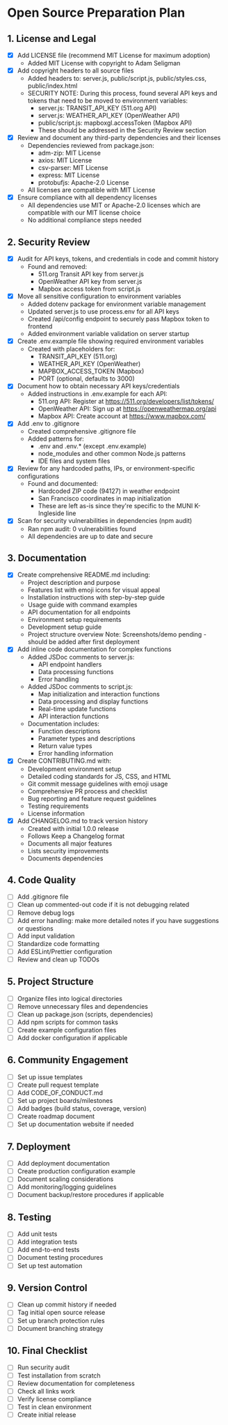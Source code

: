 # Open Source Preparation Plan

## 1. License and Legal
- [x] Add LICENSE file (recommend MIT License for maximum adoption)
  - Added MIT License with copyright to Adam Seligman
- [x] Add copyright headers to all source files
  - Added headers to: server.js, public/script.js, public/styles.css, public/index.html
  - SECURITY NOTE: During this process, found several API keys and tokens that need to be moved to environment variables:
    * server.js: TRANSIT_API_KEY (511.org API)
    * server.js: WEATHER_API_KEY (OpenWeather API)
    * public/script.js: mapboxgl.accessToken (Mapbox API)
    * These should be addressed in the Security Review section
- [x] Review and document any third-party dependencies and their licenses
  - Dependencies reviewed from package.json:
    - adm-zip: MIT License
    - axios: MIT License
    - csv-parser: MIT License
    - express: MIT License
    - protobufjs: Apache-2.0 License
  - All licenses are compatible with MIT License
- [x] Ensure compliance with all dependency licenses
  - All dependencies use MIT or Apache-2.0 licenses which are compatible with our MIT license choice
  - No additional compliance steps needed

## 2. Security Review
- [x] Audit for API keys, tokens, and credentials in code and commit history
  - Found and removed:
    * 511.org Transit API key from server.js
    * OpenWeather API key from server.js
    * Mapbox access token from script.js
- [x] Move all sensitive configuration to environment variables
  - Added dotenv package for environment variable management
  - Updated server.js to use process.env for all API keys
  - Created /api/config endpoint to securely pass Mapbox token to frontend
  - Added environment variable validation on server startup
- [x] Create .env.example file showing required environment variables
  - Created with placeholders for:
    * TRANSIT_API_KEY (511.org)
    * WEATHER_API_KEY (OpenWeather)
    * MAPBOX_ACCESS_TOKEN (Mapbox)
    * PORT (optional, defaults to 3000)
- [x] Document how to obtain necessary API keys/credentials
  - Added instructions in .env.example for each API:
    * 511.org API: Register at https://511.org/developers/list/tokens/
    * OpenWeather API: Sign up at https://openweathermap.org/api
    * Mapbox API: Create account at https://www.mapbox.com/
- [x] Add .env to .gitignore
  - Created comprehensive .gitignore file
  - Added patterns for:
    * .env and .env.* (except .env.example)
    * node_modules and other common Node.js patterns
    * IDE files and system files
- [x] Review for any hardcoded paths, IPs, or environment-specific configurations
  - Found and documented:
    * Hardcoded ZIP code (94127) in weather endpoint
    * San Francisco coordinates in map initialization
    * These are left as-is since they're specific to the MUNI K-Ingleside line
- [x] Scan for security vulnerabilities in dependencies (npm audit)
  - Ran npm audit: 0 vulnerabilities found
  - All dependencies are up to date and secure

## 3. Documentation
- [x] Create comprehensive README.md including:
  - Project description and purpose
  - Features list with emoji icons for visual appeal
  - Installation instructions with step-by-step guide
  - Usage guide with command examples
  - API documentation for all endpoints
  - Environment setup requirements
  - Development setup guide
  - Project structure overview
  Note: Screenshots/demo pending - should be added after first deployment
- [x] Add inline code documentation for complex functions
  - Added JSDoc comments to server.js:
    * API endpoint handlers
    * Data processing functions
    * Error handling
  - Added JSDoc comments to script.js:
    * Map initialization and interaction functions
    * Data processing and display functions
    * Real-time update functions
    * API interaction functions
  - Documentation includes:
    * Function descriptions
    * Parameter types and descriptions
    * Return value types
    * Error handling information
- [x] Create CONTRIBUTING.md with:
  - Development environment setup
  - Detailed coding standards for JS, CSS, and HTML
  - Git commit message guidelines with emoji usage
  - Comprehensive PR process and checklist
  - Bug reporting and feature request guidelines
  - Testing requirements
  - License information
- [x] Add CHANGELOG.md to track version history
  - Created with initial 1.0.0 release
  - Follows Keep a Changelog format
  - Documents all major features
  - Lists security improvements
  - Documents dependencies

## 4. Code Quality
- [ ] Add .gitignore file
- [ ] Clean up commented-out code if it is not debugging related
- [ ] Remove debug logs
- [ ] Add error handling: make more detailed notes if you have suggestions or questions
- [ ] Add input validation
- [ ] Standardize code formatting
- [ ] Add ESLint/Prettier configuration
- [ ] Review and clean up TODOs

## 5. Project Structure
- [ ] Organize files into logical directories
- [ ] Remove unnecessary files and dependencies
- [ ] Clean up package.json (scripts, dependencies)
- [ ] Add npm scripts for common tasks
- [ ] Create example configuration files
- [ ] Add docker configuration if applicable

## 6. Community Engagement
- [ ] Set up issue templates
- [ ] Create pull request template
- [ ] Add CODE_OF_CONDUCT.md
- [ ] Set up project boards/milestones
- [ ] Add badges (build status, coverage, version)
- [ ] Create roadmap document
- [ ] Set up documentation website if needed

## 7. Deployment
- [ ] Add deployment documentation
- [ ] Create production configuration example
- [ ] Document scaling considerations
- [ ] Add monitoring/logging guidelines
- [ ] Document backup/restore procedures if applicable

## 8. Testing
- [ ] Add unit tests
- [ ] Add integration tests
- [ ] Add end-to-end tests
- [ ] Document testing procedures
- [ ] Set up test automation

## 9. Version Control
- [ ] Clean up commit history if needed
- [ ] Tag initial open source release
- [ ] Set up branch protection rules
- [ ] Document branching strategy

## 10. Final Checklist
- [ ] Run security audit
- [ ] Test installation from scratch
- [ ] Review documentation for completeness
- [ ] Check all links work
- [ ] Verify license compliance
- [ ] Test in clean environment
- [ ] Create initial release
